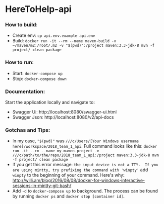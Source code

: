# HereToHelp-api

### How to build:

- Create env: `cp api.env.example api.env`
- Build: `docker run -it --rm --name maven-build -v ~/maven/m2:/root/.m2 -v "$(pwd)":/project maven:3.3-jdk-8 mvn -f project/ clean package`

### How to run:

- Start: `docker-compose up`
- Stop: `docker-compose down`

### Documentation:

Start the application locally and navigate to:
- Swagger Ui: http://localhost:8080/swagger-ui.html
- Swagger Json: http://localhost:8080/v2/api-docs

### Gotchas and Tips:
- In my case, `"$(pwd)"` was `///c/Users/[Your Windows username here]/workspace/2018_team_1_api`. Full command looks like this: `docker run -it --rm --name my-maven-project -v ///c/path/to/the/repo/2018_team_1_api:/project maven:3.3-jdk-8 mvn -f project/ clean package`
- If you get this error message: `the input device is not a TTY.  If you are using mintty, try prefixing the command with 'winpty'` add `winpty` to the beginning of your command. Here's why: http://willi.am/blog/2016/08/08/docker-for-windows-interactive-sessions-in-mintty-git-bash/
- Add `-d` to `docker-compose up` to background. The process can be found by running `docker ps` and `docker stop [container id]`.
